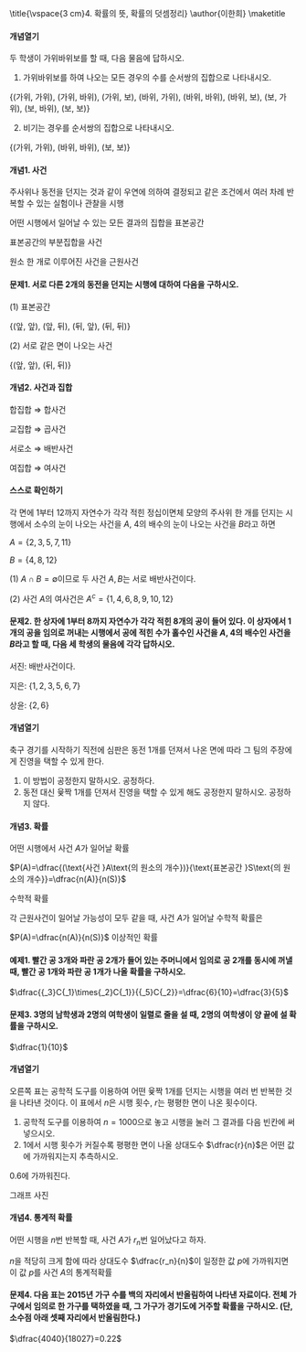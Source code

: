 \title{\vspace{3 cm}4. 확률의 뜻, 확률의 덧셈정리}
\author{이한희}
\maketitle

#### 개념열기

두 학생이 가위바위보를 할 때, 다음 물음에 답하시오.

1. 가위바위보를 하여 나오는 모든 경우의 수를 순서쌍의 집합으로 나타내시오.

$\lbrace$(가위, 가위), (가위, 바위), (가위, 보), (바위, 가위), (바위, 바위), (바위, 보), (보, 가위), (보, 바위), (보, 보)$\rbrace$

2. 비기는 경우를 순서쌍의 집합으로 나타내시오.

$\lbrace$(가위, 가위), (바위, 바위), (보, 보)$\rbrace$

#### 개념1. 사건

주사위나 동전을 던지는 것과 같이 우연에 의하여 결정되고 같은 조건에서 여러 차례 반복할 수 있는 실험이나 관찰을 시행

어떤 시행에서 일어날 수 있는 모든 결과의 집합을 표본공간

표본공간의 부분집합을 사건

원소 한 개로 이루어진 사건을 근원사건

#### 문제1. 서로 다른 2개의 동전을 던지는 시행에 대하여 다음을 구하시오.

(1) 표본공간

$\lbrace$(앞, 앞), (앞, 뒤), (뒤, 앞), (뒤, 뒤)$\rbrace$

(2) 서로 같은 면이 나오는 사건

$\lbrace$(앞, 앞), (뒤, 뒤)$\rbrace$

#### 개념2. 사건과 집합

합집합 $\Rightarrow$ 합사건

교집합 $\Rightarrow$ 곱사건

서로소 $\Rightarrow$ 배반사건

여집합 $\Rightarrow$ 여사건

#### 스스로 확인하기

각 면에 1부터 12까지 자연수가 각각 적힌 정십이면체 모양의 주사위 한 개를 던지는 시행에서 소수의 눈이 나오는 사건을 $A$, 4의 배수의 눈이 나오는 사건을 $B$라고 하면

$A=\lbrace 2, 3, 5, 7, 11\rbrace$

$B=\lbrace 4, 8, 12\rbrace$

(1) $A\cap B=\emptyset$이므로 두 사건 $A, B$는 서로 배반사건이다.

(2) 사건 $A$의 여사건은 $A^c=\lbrace 1, 4, 6, 8, 9, 10, 12\rbrace$

#### 문제2. 한 상자에 1부터 8까지 자연수가 각각 적힌 8개의 공이 들어 있다. 이 상자에서 1개의 공을 임의로 꺼내는 시행에서 공에 적힌 수가 홀수인 사건을 $A$, 4의 배수인 사건을 $B$라고 할 때, 다음 세 학생의 물음에 각각 답하시오.

서진: 배반사건이다.

지은: $\lbrace 1, 2, 3, 5, 6, 7\rbrace$

상윤: $\lbrace 2, 6\rbrace$

#### 개념열기

축구 경기를 시작하기 직전에 심판은 동전 1개를 던져서 나온 면에 따라 그 팀의 주장에게 진영을 택할 수 있게 한다. 

1. 이 방법이 공정한지 말하시오. 공정하다.
2. 동전 대신 윷짝 1개를 던져서 진영을 택할 수 있게 해도 공정한지 말하시오. 공정하지 않다.

#### 개념3. 확률

어떤 시행에서 사건 $A$가 일어날 확률

$P(A)=\dfrac{(\text{사건 }A\text{의 원소의 개수})}{\text{표본공간 }S\text{의 원소의 개수}}=\dfrac{n(A)}{n(S)}$

수학적 확률

각 근원사건이 일어날 가능성이 모두 같을 때, 사건 $A$가 일어날 수학적 확률은

$P(A)=\dfrac{n(A)}{n(S)}$ 이상적인 확률

#### 예제1. 빨간 공 3개와 파란 공 2개가 들어 있는 주머니에서 임의로 공 2개를 동시에 꺼낼 때, 빨간 공 1개와 파란 공 1개가 나올 확률을 구하시오.

$\dfrac{{_3}C{_1}\times{_2}C{_1}}{{_5}C{_2}}=\dfrac{6}{10}=\dfrac{3}{5}$

#### 문제3. 3명의 남학생과 2명의 여학생이 일렬로 줄을 설 때, 2명의 여학생이 양 끝에 설 확률을 구하시오.

$\dfrac{1}{10}$

#### 개념열기

오른쪽 표는 공학적 도구를 이용하여 어떤 윷짝 1개를 던지는 시행을 여러 번 반복한 것을 나타낸 것이다. 이 표에서 $n$은 시행 횟수, $r$는 평평한 면이 나온 횟수이다.

1. 공학적 도구를 이용하여 $n=1000$으로 놓고 시행을 눌러 그 결과를 다음 빈칸에 써 넣으시오.
2. 1에서 시행 횟수가 커질수록 평평한 면이 나올 상대도수 $\dfrac{r}{n}$은 어떤 값에 가까워지는지 추측하시오.

$0.6$에 가까워진다.

그래프 사진

#### 개념4. 통계적 확률

어떤 시행을 $n$번 반복할 때, 사건 $A$가 $r_n$번 일어났다고 하자.

$n$을 적당히 크게 함에 따라 상대도수 $\dfrac{r_n}{n}$이 일정한 값 $p$에 가까워지면 이 값 $p$를 사건 $A$의 통계적확률

#### 문제4. 다음 표는 2015년 가구 수를 백의 자리에서 반올림하여 나타낸 자료이다. 전체 가구에서 임의로 한 가구를 택하였을 때, 그 가구가 경기도에 거주할 확률을 구하시오. (단, 소수점 아래 셋째 자리에서 반올림한다.) 

$\dfrac{4040}{18027}=0.22$
